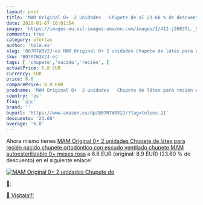 ```yaml
---
layout: post
title: 'MAM Original 0+  2 unidades   Chupete de al 23.60 % de descuento'
date: 2020-01-07 16:01:54
image: 'https://images-eu.ssl-images-amazon.com/images/I/41I-j2H83TL._SL400_.jpg'
comments: true
category: ofertas
author: 'tole.es'
slug: 'B07R7W3V2J-es MAM Original 0+ 2 unidades Chupete de látex para recién...'
sku: 'B07R7W3V2J-es'
tags: [ 'chupete','nacido','recién', ]
actualPrice: 6.8 EUR
currency: EUR
price: 6.8
comparePrice: 8.9 EUR
prodname: 'MAM Original 0+  2 unidades   Chupete de látex para recién nacido  chupete ortodóntico con escudo ventilado  chupete MAM autoesterilizable  0+ meses  rosa'
country: 'es'
flag: '🇪🇸'
brand: ''
buyurl: 'https://www.amazon.es/dp/B07R7W3V2J/?tag=tolees-21'
descuento: '23.60'
average: '6.8'
---
```


Ahora mismo tienes [MAM Original 0+  2 unidades   Chupete de látex para recién nacido  chupete ortodóntico con escudo ventilado  chupete MAM autoesterilizable  0+ meses  rosa](https://www.amazon.es/dp/B07R7W3V2J/?tag=tolees-21) a 6.8 EUR (original: 8.9 EUR) (23.60 %  de descuento) en el siguiente enlace!

[![MAM Original 0+  2 unidades   Chupete de](https://images-eu.ssl-images-amazon.com/images/I/41I-j2H83TL._SL400_.jpg)](https://www.amazon.es/dp/B07R7W3V2J/?tag=tolees-21)

🔎:


[🛒 Visítala!!!](https://www.amazon.es/dp/B07R7W3V2J/?tag=tolees-21)
